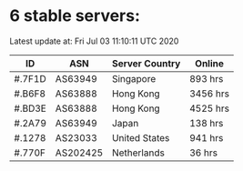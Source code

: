 # 6 stable servers:

Latest update at: Fri Jul 03 11:10:11 UTC 2020

| ID | ASN | Server Country | Online |
| -- | --- | -------------- | ------ |
| #.7F1D | AS63949 | Singapore | 893 hrs |
| #.B6F8 | AS63888 | Hong Kong | 3456 hrs |
| #.BD3E | AS63888 | Hong Kong | 4525 hrs |
| #.2A79 | AS63949 | Japan | 138 hrs |
| #.1278 | AS23033 | United States | 941 hrs |
| #.770F | AS202425 | Netherlands | 36 hrs |

